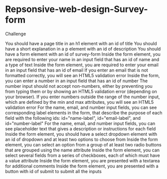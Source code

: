# Repsonsive-web-design-Survey-form

Challenge

You should have a page title in an h1 element with an id of title
You should have a short explanation in a p element with an id of description
You should have a form element with an id of survey-form
Inside the form element, you are required to enter your name in an input field that has an id of name and a type of text
Inside the form element, you are required to enter your email in an input field that has an id of email
If you enter an email that is not formatted correctly, you will see an HTML5 validation error
Inside the form, you can enter a number in an input field that has an id of number
The number input should not accept non-numbers, either by preventing you from typing them or by showing an HTML5 validation error (depending on your browser).
If you enter numbers outside the range of the number input, which are defined by the min and max attributes, you will see an HTML5 validation error
For the name, email, and number input fields, you can see corresponding label elements in the form, that describe the purpose of each field with the following ids: id="name-label", id="email-label", and id="number-label"
For the name, email, and number input fields, you can see placeholder text that gives a description or instructions for each field
Inside the form element, you should have a select dropdown element with an id of dropdown and at least two options to choose from
Inside the form element, you can select an option from a group of at least two radio buttons that are grouped using the name attribute
Inside the form element, you can select several fields from a series of checkboxes, each of which must have a value attribute
Inside the form element, you are presented with a textarea for additional comments
Inside the form element, you are presented with a button with id of submit to submit all the inputs
